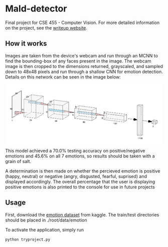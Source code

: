 # Mald-detector
Final project for CSE 455 - Computer Vision. For more detailed information on the project, see the [writeup website](https://sites.google.com/view/malddetector/home#h.60qg80mkvgmn).

## How it works
Images are taken from the device's webcam and run through an MCNN to find the bounding-box of any faces present in the image. The webcam image is then cropped to the dimensions returned, grayscaled, and sampled down to 48x48 pixels and run through a shallow CNN for emotion detection. Details on this network can be seen in the image below:

![alt text](https://github.com/jspaniac/Mald-detector/blob/main/cnn.png?raw=true)
This model achieved a 70.0% testing accuracy on positive/negative emotions and 45.6% on all 7 emotions, so results should be taken with a grain of salt.

A determination is then made on whether the percieved emotion is positive (happy, neutral) or negative (angry, disgusted, fearful, suprised) and displayed accordingly. The overall percentage that the user is displaying positive emotions is also printed to the console for use in future projects

## Usage
First, download the [emotion dataset](https://www.kaggle.com/datasets/ananthu017/emotion-detection-fer) from kaggle. The train/test directories should be placed in ./root/data/emotion

To activate the application, simply run
```bash
python tryproject.py
```
